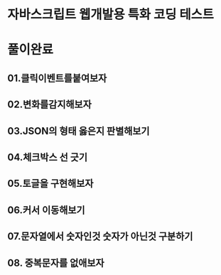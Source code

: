 # 자바스크립트 웹개발용 특화 코딩 테스트
# 풀이완료
## 01.클릭이벤트를붙여보자
## 02.변화를감지해보자
## 03.JSON의 형태 옳은지 판별해보기
## 04.체크박스 선 긋기
## 05.토글을 구현해보자
## 06.커서 이동해보기
## 07.문자열에서 숫자인것 숫자가 아닌것 구분하기
## 08. 중복문자를 없애보자
